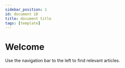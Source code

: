 ```yaml
---
sidebar_position: 1
id: document iD
title: document title
tags: [template]
---
```


# Welcome

Use the navigation bar to the left to find relevant articles.
